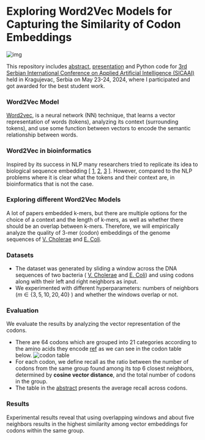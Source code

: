# Exploring Word2Vec Models for Capturing the Similarity of Codon Embeddings
![img](https://diplo-media.s3.eu-central-1.amazonaws.com/2024/08/dna-science-ai-code-life.jpg)

This repository includes [abstract](https://github.com/andjadenic/Word2Vec-models-for-codon-embeddings/blob/main/Conference%20Abstract%20EXPLORING%20WORD2VEC%20MODELS%20FOR%20CAPTURING%20THE%20SIMILARITY%20OF%20CODON%20EMBEDDINGS.pdf), [presentation](https://github.com/andjadenic/Word2Vec-models-for-codon-embeddings/blob/main/Conference%20Presentation%20Exploring%20WORD2VEC%20models%20for%20Capturing%20the%20Similarity%20of%20Codon%20Embeddings.pdf) and Python code for [3rd Serbian International Conference on Applied Artificial Intelligence (SICAAI)](http://aai2024.kg.ac.rs/) held in Kragujevac, Serbia on May 23-24, 2024, where I participated and got awarded for the best student work.

### Word2Vec Model
[Word2vec](https://arxiv.org/abs/1310.4546), is a neural network (NN) technique, that learns a vector representation of words (tokens), analyzing its context (surrounding tokens), and use some function between
vectors to encode the semantic relationship between words.

### Word2Vec in bioinformatics
Inspired by its success in NLP many researchers tried to replicate its idea to biological sequence embedding [ [1](https://www.nature.com/articles/s41598-020-80670-x), [2](https://dergipark.org.tr/en/download/article-file/967738), [3](https://arxiv.org/abs/1701.06279) ]. 
However, compared to the NLP problems where it is clear what the tokens and their context are,
in bioinformatics that is not the case.

### Exploring different Word2Vec Models
A lot of papers embedded k-mers, but there are multiple options for the choice of a context and the length of k-mers, as well as whether there should be an overlap between k-mers.
Therefore, we will empirically analyze the quality of 3-mer (codon) embeddings of the genome sequences of [V. Cholerae](https://github.com/andjadenic/Word2Vec-models-for-codon-embeddings/blob/main/Vibrio_cholerae_genome.txt) and [E. Coli](https://github.com/andjadenic/Word2Vec-models-for-codon-embeddings/blob/main/Escherichi_coli.fna).

### Datasets
* The dataset was generated by sliding a window across the DNA sequences of two bacteria ( [V. Cholerae](https://github.com/andjadenic/Word2Vec-models-for-codon-embeddings/blob/main/Vibrio_cholerae_genome.txt) and [E. Coli](https://github.com/andjadenic/Word2Vec-models-for-codon-embeddings/blob/main/Escherichi_coli.fna)) and using codons along with their left and right neighbors as input.
* We experimented with different hyperparameters: numbers of neighbors ($m \in \{3,5,10,20,40\}$ ) and whether the windows overlap or not.

### Evaluation
We evaluate the results by analyzing the vector representation of the codons.
* There are 64 codons which are grouped into 21 categories according to the amino acids they encode [ref](https://pubmed.ncbi.nlm.nih.gov/38137022/) as we can see in the codon table below.
![codon table](https://i0.wp.com/www.biotechreality.com/wp-content/uploads/2024/11/Codon_Chart.png?w=935&ssl=1)
* For each codon, we define recall as the ratio between the number of codons from the same group found among its top 6 closest neighbors, determined by **cosine vector distance**, and the total number of codons in the group.
* The table in the [abstract](https://github.com/andjadenic/Word2Vec-models-for-codon-embeddings/blob/main/Conference%20Abstract%20EXPLORING%20WORD2VEC%20MODELS%20FOR%20CAPTURING%20THE%20SIMILARITY%20OF%20CODON%20EMBEDDINGS.pdf) presents the average recall across codons.

### Results
Experimental results reveal that using overlapping windows and about five neighbors results in the highest similarity among vector embeddings for codons within the same group.
